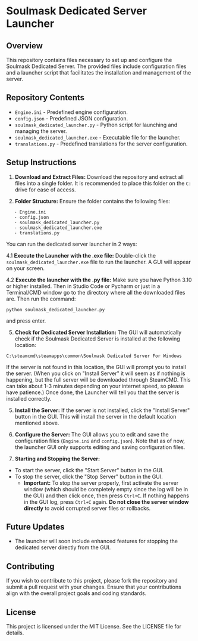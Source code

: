 # Soulmask Dedicated Server Launcher

## Overview

This repository contains files necessary to set up and configure the Soulmask Dedicated Server. The provided files include configuration files and a launcher script that facilitates the installation and management of the server.

## Repository Contents

- `Engine.ini` - Predefined engine configuration.
- `config.json` - Predefined JSON configuration.
- `soulmask_dedicated_launcher.py` - Python script for launching and managing the server.
- `soulmask_dedicated_launcher.exe` - Executable file for the launcher.
- `translations.py` - Predefined translations for the server configuration.

## Setup Instructions

1. **Download and Extract Files:**
   Download the repository and extract all files into a single folder. It is recommended to place this folder on the `C:` drive for ease of access.

2. **Folder Structure:**
   Ensure the folder contains the following files:
```
   - Engine.ini
   - config.json
   - soulmask_dedicated_launcher.py
   - soulmask_dedicated_launcher.exe
   - translations.py
```

You can run the dedicated server launcher in 2 ways:

4.1 **Execute the Launcher with the .exe file:**
Double-click the `soulmask_dedicated_launcher.exe` file to run the launcher. A GUI will appear on your screen.

4.2 **Execute the launcher with the .py file:**
Make sure you have Python 3.10 or higher installed.
Then in Studio Code or Pycharm or just in a Terminal/CMD window go to the directory where all the downloaded files are.
Then run the command:
```
python soulmask_dedicated_launcher.py
```
and press enter.


5. **Check for Dedicated Server Installation:**
The GUI will automatically check if the Soulmask Dedicated Server is installed at the following location:
```
C:\steamcmd\steamapps\common\Soulmask Dedicated Server For Windows
```

If the server is not found in this location, the GUI will prompt you to install the server.
(When you click on "Install Server" it will seem as if nothing is happening, but the full server will be downloaded through SteamCMD. This can take about 1-3 minutes depending on your internet speed, so please have patience.)
Once done, the Launcher will tell you that the server is installed correctly.

5. **Install the Server:**
If the server is not installed, click the "Install Server" button in the GUI. This will install the server in the default location mentioned above.

6. **Configure the Server:**
The GUI allows you to edit and save the configuration files (`Engine.ini` and `config.json`). Note that as of now, the launcher GUI only supports editing and saving configuration files.

7. **Starting and Stopping the Server:**
- To start the server, click the "Start Server" button in the GUI.
- To stop the server, click the "Stop Server" button in the GUI. 
  - **Important:** To stop the server properly, first activate the server window (which should be completely empty since the log will be in the GUI) and then click once, then press `Ctrl+C`. If nothing happens in the GUI log, press `Ctrl+C` again. **Do not close the server window directly** to avoid corrupted server files or rollbacks.

## Future Updates

- The launcher will soon include enhanced features for stopping the dedicated server directly from the GUI.

## Contributing

If you wish to contribute to this project, please fork the repository and submit a pull request with your changes. Ensure that your contributions align with the overall project goals and coding standards.

## License

This project is licensed under the MIT License. See the LICENSE file for details.

